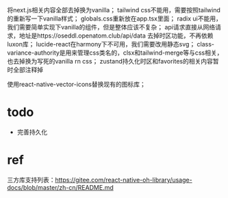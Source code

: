 将next.js相关内容全部去掉换为vanilla；
tailwind css不能用，需要按照tailwind的重新写一下vanilla样式；
globals.css重新放在app.tsx里面；
radix ui不能用，我们需要简单实现下vanilla的组件，但是整体应该不复杂；
api请求直接从网络请求，地址是https://oseddl.openatom.club/api/data
去掉时区功能，不再依赖luxon库；
lucide-react在harmony下不可用，我们需要改用静态svg；
class-variance-authority是用来管理css类名的，clsx和tailwind-merge等与css相关，也去掉换为写死的vanilla rn css；
zustand持久化时区和favorites的相关内容暂时全部注释掉


使用react-native-vector-icons替换现有的图标库；

# todo
- 完善持久化

# ref
三方库支持列表：https://gitee.com/react-native-oh-library/usage-docs/blob/master/zh-cn/README.md